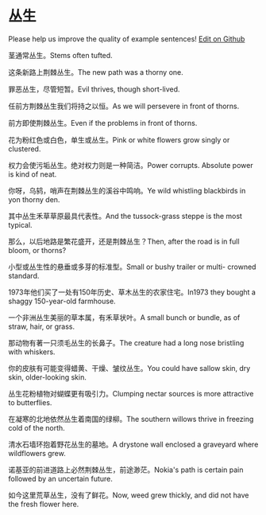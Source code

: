 # 丛生

Please help us improve the quality of example sentences! [Edit on Github](https://github.com/jiyushe/jiyu-example-sentence-source/blob/main/chinese/congsheng.md)

<p><span class="chinese">茎通常丛生。</span><span class="english">Stems often tufted.</span></p>

<p><span class="chinese">这条新路上荆棘丛生。</span><span class="english">The new path was a thorny one.</span></p>

<p><span class="chinese">罪恶丛生，尽管短暂。</span><span class="english">Evil thrives, though short-lived.</span></p>

<p><span class="chinese">任前方荆棘丛生我们将持之以恒。</span><span class="english">As we will persevere in front of thorns.</span></p>

<p><span class="chinese">前方即使荆棘丛生。</span><span class="english">Even if the problems in front of thorns.</span></p>

<p><span class="chinese">花为粉红色或白色，单生或丛生。</span><span class="english">Pink or white flowers grow singly or clustered.</span></p>

<p><span class="chinese">权力会使污垢丛生。绝对权力则是一种简洁。</span><span class="english">Power corrupts. Absolute power is kind of neat.</span></p>

<p><span class="chinese">你呀，乌鸫，哨声在荆棘丛生的溪谷中鸣响。</span><span class="english">Ye wild whistling blackbirds in yon thorny den.</span></p>

<p><span class="chinese">其中丛生禾草草原最具代表性。</span><span class="english">And the tussock-grass steppe is the most typical.</span></p>

<p><span class="chinese">那么，以后地路是繁花盛开，还是荆棘丛生？</span><span class="english">Then, after the road is in full bloom, or thorns?</span></p>

<p><span class="chinese">小型或丛生性的悬垂或多芽的标准型。</span><span class="english">Small or bushy trailer or multi- crowned standard.</span></p>

<p><span class="chinese">1973年他们买了一处有150年历史、草木丛生的农家住宅。</span><span class="english">In1973 they bought a shaggy 150-year-old farmhouse.</span></p>

<p><span class="chinese">一个非洲丛生美丽的草本属，有禾草状叶。</span><span class="english">A small bunch or bundle, as of straw, hair, or grass.</span></p>

<p><span class="chinese">那动物有著一只须毛丛生的长鼻子。</span><span class="english">The creature had a long nose bristling with whiskers.</span></p>

<p><span class="chinese">你的皮肤有可能变得蜡黄、干燥、皱纹丛生。</span><span class="english">You could have sallow skin, dry skin, older-looking skin.</span></p>

<p><span class="chinese">丛生花粉植物对蝴蝶更有吸引力。</span><span class="english">Clumping nectar sources is more attractive to butterflies.</span></p>

<p><span class="chinese">在凝寒的北地依然丛生着南国的绿柳。</span><span class="english">The southern willows thrive in freezing cold of the north.</span></p>

<p><span class="chinese">清水石墙环抱着野花丛生的墓地。</span><span class="english">A drystone wall enclosed a graveyard where wildflowers grew.</span></p>

<p><span class="chinese">诺基亚的前进道路上必然荆棘丛生，前途渺茫。</span><span class="english">Nokia's path is certain pain followed by an uncertain future.</span></p>

<p><span class="chinese">如今这里荒草丛生，没有了鲜花。</span><span class="english">Now, weed grew thickly, and did not have the fresh flower here.</span></p>

